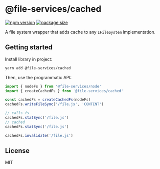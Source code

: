 # @file-services/cached
[![npm version](https://img.shields.io/npm/v/@file-services/cached.svg)](https://www.npmjs.com/package/@file-services/cached)
[![package size](https://badgen.net/bundlephobia/minzip/@file-services/cached)](https://bundlephobia.com/result?p=@file-services/cached)

A file system wrapper that adds cache to any `IFileSystem` implementation.

## Getting started

Install library in project:
```sh
yarn add @file-services/cached
```

Then, use the programmatic API:
```ts
import { nodeFs } from '@file-services/node'
import { createCachedFs } from '@file-services/cached'

const cachedFs = createCachedFs(nodeFs)
cachedFs.writeFileSync('/file.js', 'CONTENT')

// calls fs
cachedFs.statSync('/file.js')
// cached
cachedFs.statSync('/file.js')

cachedFs.invalidate('/file.js')
```

## License

MIT

